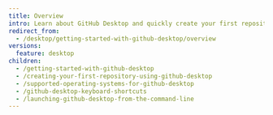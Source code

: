 ```yaml
---
title: Overview
intro: Learn about GitHub Desktop and quickly create your first repository.
redirect_from:
  - /desktop/getting-started-with-github-desktop/overview
versions:
  feature: desktop
children:
  - /getting-started-with-github-desktop
  - /creating-your-first-repository-using-github-desktop
  - /supported-operating-systems-for-github-desktop
  - /github-desktop-keyboard-shortcuts
  - /launching-github-desktop-from-the-command-line
---
```


